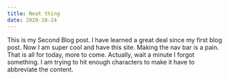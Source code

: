 ```yaml
---
title: Neat thing
date: 2020-10-24
---
```

This is my Second Blog post. I have learned a great deal since my first blog post.
Now I am super cool and have this site. Making the nav bar is a pain. That is all for today, more to come. Actually, wait a minute I forgot something. I am trying to hit enough characters to make it have to abbreviate the content.